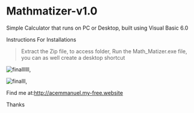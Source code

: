 # Mathmatizer-v1.0
Simple Calculator that runs on PC or Desktop, built using Visual Basic 6.0

Instructions For Installations
>Extract the Zip file, to access folder,
Run the Math_Matizer.exe file, you can as well create a desktop shortcut

![finallllll](https://user-images.githubusercontent.com/36452069/50530544-03e83a80-0aff-11e9-8fb7-92c43fae9095.PNG), 

![finalll](https://user-images.githubusercontent.com/36452069/50530545-03e83a80-0aff-11e9-920f-262e865bdeef.PNG),

Find me at:http://acemmanuel.my-free.website

Thanks
